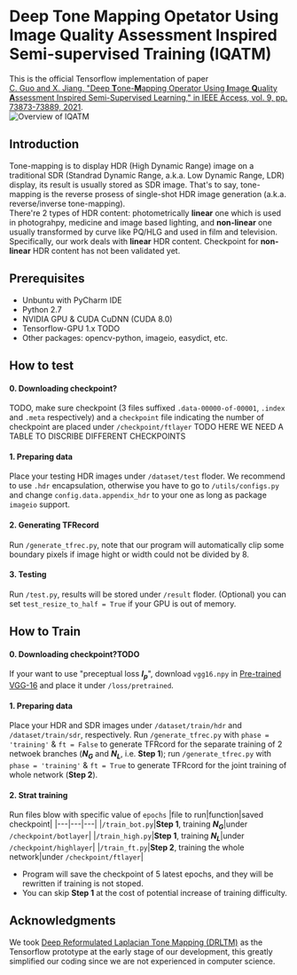 # Deep **T**one **M**apping Opetator Using **I**mage **Q**uality **A**ssessment Inspired Semi-supervised Training (IQATM)
This is the official Tensorflow implementation of paper  
[C. Guo and X. Jiang, "Deep **T**one-**M**apping Operator Using **I**mage **Q**uality **A**ssessment Inspired Semi-Supervised Learning," in IEEE Access, vol. 9, pp. 73873-73889, 2021](https://ieeexplore.ieee.org/document/9431092).  
![Overview of IQATM](https://ieeexplore.ieee.org/ielx7/6287639/9312710/9431092/graphical_abstract/access-gagraphic-3080331.jpg)
## Introduction
Tone-mapping is to display HDR (High Dynamic Range) image on a traditional SDR (Standrad Dynamic Range, a.k.a. Low Dynamic Range, LDR) display, its result is usually stored as SDR image. That's to say, tone-mapping is the reverse prosess of single-shot HDR image generation (a.k.a. reverse/inverse tone-mapping).  
There're 2 types of HDR content: photometrically **linear** one which is used in photograhpy, medicine and image based lighting, and **non-linear** one usually transformed by curve like PQ/HLG and used in film and television. Specifically, our work deals with **linear** HDR content. Checkpoint for **non-linear** HDR content has not been validated yet.
## Prerequisites
+ Unbuntu with PyCharm IDE
+ Python 2.7
+ NVIDIA GPU & CUDA CuDNN (CUDA 8.0)
+ Tensorflow-GPU 1.x TODO
+ Other packages: opencv-python, imageio, easydict, etc.
## How to test
#### 0. Downloading checkpoint?
TODO, make sure checkpoint (3 files suffixed `.data-00000-of-00001`, `.index` and `.meta` respectively) and a `checkpoint` file indicating the number of checkpoint are placed under `/checkpoint/ftlayer`
TODO
HERE WE NEED A TABLE TO DISCRIBE DIFFERENT CHECKPOINTS
#### 1. Preparing data
Place your testing HDR images under `/dataset/test` floder. We recommend to use `.hdr` encapsulation, otherwise you have to go to `/utils/configs.py` and change `config.data.appendix_hdr` to your one as long as package `imageio` support.
#### 2. Generating TFRecord
Run `/generate_tfrec.py`, note that our program will automatically clip some boundary pixels if image hight or width could not be divided by 8. 
#### 3. Testing
Run `/test.py`, results will be stored under `/result` floder. (Optional) you can set `test_resize_to_half = True` if your GPU is out of memory.
## How to Train
#### 0. Downloading checkpoint?TODO
If your want to use "preceptual loss ***l<sub>p</sub>***", download `vgg16.npy` in [Pre-trained VGG-16](https://github.com/machrisaa/tensorflow-vgg) and place it under `/loss/pretrained`.
#### 1. Preparing data
Place your HDR and SDR images under `/dataset/train/hdr` and `/dataset/train/sdr`, respectively. Run `/generate_tfrec.py` with `phase = 'training'` & `ft = False` to generate TFRcord for the separate training of 2 netwoek branches (***N<sub>G</sub>*** and ***N<sub>L</sub>***, i.e. **Step 1**); run `/generate_tfrec.py` with `phase = 'training'` & `ft = True` to generate TFRcord for the joint training of whole network (**Step 2**).
#### 2. Strat training
Run files blow with specific value of `epochs`
|file to run|function|saved checkpoint|
|---|---|---|
|`/train_bot.py`|**Step 1**, training ***N<sub>G</sub>***|under `/checkpoint/botlayer`|
|`/train_high.py`|**Step 1**, training ***N<sub>L</sub>***|under `/checkpoint/highlayer`|
|`/train_ft.py`|**Step 2**, training the whole network|under `/checkpoint/ftlayer`|

+ Program will save the checkpoint of 5 latest epochs, and they will be rewritten if training is not stoped.
+ You can skip **Step 1** at the cost of potential increase of training difficulty.
## Acknowledgments
We took [Deep Reformulated Laplacian Tone Mapping (DRLTM)](https://github.com/linmc86/Deep-Reformulated-Laplacian-Tone-Mapping) as the Tensorflow prototype at the early stage of our development, this greatly simplified our coding since we are not experienced in computer science.
